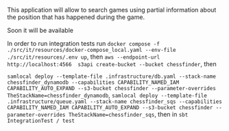 This application will allow to search games using partial information about the position that has happened during the game.

Soon it will be available

In order to run integration tests run
```docker compose -f ./src/it/resources/docker-compose_local.yaml --env-file ./src/it/resources/.env up```,
then
```aws --endpoint-url http://localhost:4566  s3api create-bucket --bucket chessfinder```,
then

[//]: # (```samlocal deploy --template-file template_resources.yaml --stack-name chessfinder --capabilities CAPABILITY_NAMED_IAM CAPABILITY_AUTO_EXPAND --s3-bucket chessfinder```,)
```samlocal deploy --template-file .infrastructure/db.yaml --stack-name chessfinder_dynamodb --capabilities CAPABILITY_NAMED_IAM CAPABILITY_AUTO_EXPAND --s3-bucket chessfinder --parameter-overrides TheStackName=chessfinder_dynamodb```,
```samlocal deploy --template-file .infrastructure/queue.yaml --stack-name chessfinder_sqs --capabilities CAPABILITY_NAMED_IAM CAPABILITY_AUTO_EXPAND --s3-bucket chessfinder --parameter-overrides TheStackName=chessfinder_sqs```,
then in ```sbt```
```IntegrationTest / test```
